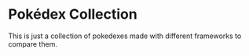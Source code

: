 # Pokédex Collection

This is just a collection of pokedexes made with different frameworks to compare them.

